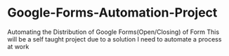 # Google-Forms-Automation-Project
Automating the Distribution of Google Forms(Open/Closing) of Form
This will be a self taught project due to a solution I need to automate a process at work
